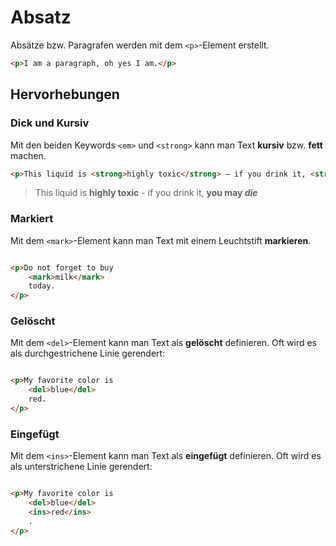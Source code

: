 # Absatz

<show-structure depth="2" />

Absätze bzw. Paragrafen werden mit dem `<p>`-Element erstellt.

```HTML
<p>I am a paragraph, oh yes I am.</p>
```

## Hervorhebungen

### Dick und Kursiv

Mit den beiden Keywords `<em>` und `<strong>` kann man Text **kursiv** bzw. **fett** machen.

```HTML
<p>This liquid is <strong>highly toxic</strong> — if you drink it, <strong>you may <em>die</em></strong>.</p>
```

> This liquid is **highly toxic** - if you drink it, **you may _die_**

### Markiert

Mit dem `<mark>`-Element kann man Text mit einem Leuchtstift **markieren**.

```HTML

<p>Do not forget to buy
    <mark>milk</mark>
    today.
</p>
```

### Gelöscht

Mit dem `<del>`-Element kann man Text als **gelöscht** definieren. Oft wird es als durchgestrichene Linie gerendert:

```HTML

<p>My favorite color is
    <del>blue</del>
    red.
</p>
```

### Eingefügt

Mit dem `<ins>`-Element kann man Text als **eingefügt** definieren. Oft wird es als unterstrichene Linie gerendert:

```HTML

<p>My favorite color is
    <del>blue</del>
    <ins>red</ins>
    .
</p>
```
